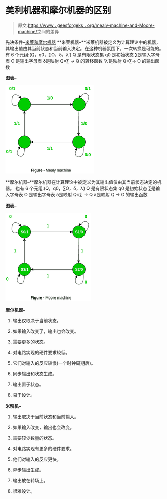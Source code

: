 # 美利机器和摩尔机器的区别

> 原文:[https://www . geesforgeks . org/mealy-machine-and-Moore-machine/](https://www.geeksforgeeks.org/difference-between-mealy-machine-and-moore-machine/)之间的差异

先决条件–[米莱和摩尔机器](https://www.geeksforgeeks.org/mealy-and-moore-machines/)
**米莱机器–**米莱机器被定义为计算理论中的机器，其输出值由其当前状态和当前输入决定。在这种机器氛围下，一次转换是可能的。
有 6 个元组:(Q，q0，∑O，δ，λ')
Q 是有限状态集
q0 是初始状态
∑是输入字母表
O 是输出字母表
δ是映射 Q×∑ → Q 的转移函数
‘λ’是映射 Q×∑→ O 的输出函数

**图表–**

![](img/44ef48bdfd177160ecb610ffbf6bc6ff.png)

**摩尔机器–**摩尔机器在计算理论中被定义为其输出值仅由其当前状态决定的机器。
也有 6 个元组:(Q，q0，∑O，δ，λ)
Q 是有限状态集
q0 是初始状态
∑是输入字母表
O 是输出字母表
δ是映射 Q×∑ → Q
λ是映射 Q → O 的输出函数

**图表–**

![](img/187c4cbf5307bb7cca9de16b8ec3c131.png)

**摩尔机器–**

1.  输出仅取决于当前状态。

2.  如果输入改变了，输出也会改变。

3.  需要更多的状态。

4.  对电路实现的硬件要求较低。

5.  它们对输入的反应较慢(一个时钟周期后)。

6.  同步输出和状态生成。

7.  输出置于状态。

8.  易于设计。

**米粉机–**

1.  输出取决于当前状态和当前输入。

2.  如果输入改变，输出也会改变。

3.  需要较少数量的状态。

4.  对电路实现有更多的硬件要求。

5.  他们对输入的反应更快。

6.  异步输出生成。

7.  输出放在转场上。

8.  很难设计。